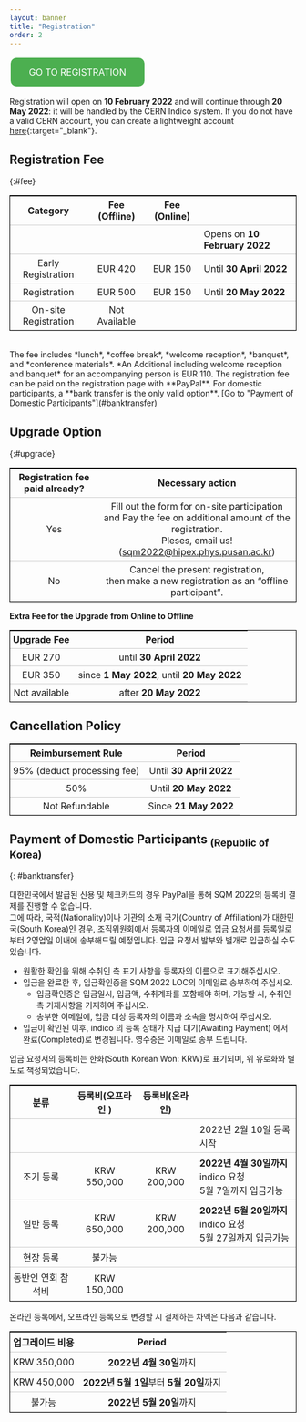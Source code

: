 ```yaml
---
layout: banner
title: "Registration"
order: 2
---
```


<style>
table {
  border-collapse: collapse;
  border: 1.5px solid black;
}
th, td {
  padding: 5px;
  padding-right: 10px;
  min-width: 4em;
}
tr {
    border-bottom: 1px solid #ccc;
}

.button {
  background-color: #4CAF50;
  border: none;
  color: white;
  padding: 15px 32px;
  text-align: center;
  text-decoration: none;
  display: inline-block;
  font-size: 16px;
  margin: 4px 2px;
  cursor: pointer;
  border-radius: 10px;
}
</style>

<a href="https://indico.cern.ch/event/1037821/registrations/" class="button" target="_blank">GO TO REGISTRATION</a>
<!-- [](){:} -->

Registration will open on **10 February 2022** and will continue through **20 May 2022**: it will be handled by the CERN Indico system. If you do not have a valid CERN account, you can create a lightweight account [here](https://account.cern.ch/account/Externals/RegisterAccount.aspx){:target="_blank"}.

## Registration Fee

{:#fee}

|        Category                |   Fee (Offline)   |   Fee (Online)   |                               |
|:------------------------------:|:-----------------:|:----------------:|-------------------------------|
|                                |                   |                  | Opens on **10 February 2022** |
| Early Registration             | EUR 420           | EUR 150          | Until **30 April 2022**       |
| Registration                   | EUR 500           | EUR 150          | Until **20 May 2022**         |
| On-site Registration           | Not Available     |                  |                               |
  
<br>
The fee includes *lunch*, *coffee break*, *welcome reception*, *banquet*, and *conference materials*. *An Additional including welcome reception and banquet* for an accompanying person is EUR 110. The registration fee can be paid on the registration page with **PayPal**. For domestic participants, a **bank transfer is the only valid option**. [Go to "Payment of Domestic Participants"](#banktransfer)


## Upgrade Option

{:#upgrade}

| **Registration fee paid already?** | Necessary action |
|:------------------------------:|:----------------:|
| Yes | Fill out the form for on-site participation<br>and Pay the fee on additional amount of the registration.<br>Pleses, email us! ([sqm2022@hipex.phys.pusan.ac.kr](mailto:sqm2022@hipex.phys.pusan.ac.kr))
| No |  Cancel the present registration,<br>then make a new registration as an “offline participant”. |


**Extra Fee for the Upgrade from Online to Offline**

| Upgrade Fee | Period |
|:--------:|:-------:|
| EUR 270 | until **30 April 2022** |
| EUR 350 | since **1 May 2022**, until **20 May 2022** |
| Not available | after **20 May 2022** |



## Cancellation Policy


| Reimbursement Rule | Period                    |
|:-----------------: |:-------------------------:|
| 95% (deduct processing fee) | Until **30 April 2022**   |
| 50%                | Until **20 May 2022**     |
| Not Refundable     | Since **21 May 2022**     |

## Payment of Domestic Participants <sub>(Republic of Korea)</sub>
{: #banktransfer}

대한민국에서 발급된 신용 및 체크카드의 경우 PayPal을 통해 SQM 2022의 등록비 결제를 진행할 수 없습니다.  
그에 따라, 국적(Nationality)이나 기관의 소재 국가(Country of Affiliation)가 대한민국(South Korea)인 경우, 조직위원회에서 등록자의 이메일로 입금 요청서를 등록일로부터 2영업일 이내에 송부해드릴 예정입니다. 입금 요청서 발부와 별개로 입금하실 수도 있습니다.  

* 원활한 확인을 위해 수취인 측 표기 사항을 등록자의 이름으로 표기해주십시오.  
* 입금을 완료한 후, 입금확인증을 SQM 2022 LOC의 이메일로 송부하여 주십시오.  
  * 입금확인증은 입금일시, 입금액, 수취계좌를 포함해야 하며, 가능할 시, 수취인 측 기재사항을 기재하여 주십시오.  
  * 송부한 이메일에, 입금 대상 등록자의 이름과 소속을 명시하여 주십시오.  
* 입금이 확인된 이후, indico 의 등록 상태가 지급 대기(Awaiting Payment) 에서 완료(Completed)로 변경됩니다. 영수증은 이메일로 송부 드립니다.  

입금 요청서의 등록비는 한화(South Korean Won: KRW)로 표기되며, 위 유로화와 별도로 책정되었습니다.

|        분류     |   등록비(오프라인 )   |   등록비(온라인)    |                               |
|:-------------:|:-----------------:|:----------------:|-------------------------------|
|               |                   |                  | 2022년 2월 10일 등록 시작         |
| 조기 등록       | KRW 550,000       | KRW 200,000      | **2022년 4월 30일까지** indico 요청 <br> 5월 7일까지 입금가능  |
| 일반 등록       | KRW 650,000       | KRW 200,000      | **2022년 5월 20일까지** indico 요청 <br> 5월 27일까지 입금가능 |
| 현장 등록       | 불가능              |                  |                               |
| 동반인 연회 참석비 | KRW 150,000      |                  |                               |


온라인 등록에서, 오프라인 등록으로 변경할 시 결제하는 차액은 다음과 같습니다.

| 업그레이드 비용 | Period |
|:--------:|:-------:|
| KRW 350,000 | **2022년 4월 30일**까지 |
| KRW 450,000 | **2022년 5월 1일**부터 **5월 20일**까지 |
| 불가능       | **2022년 5월 20일**까지 |
